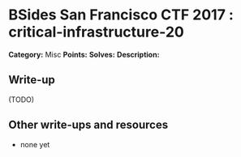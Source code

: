 # BSides San Francisco CTF 2017 : critical-infrastructure-20

**Category:** Misc
**Points:** 
**Solves:** 
**Description:**



## Write-up

(TODO)

## Other write-ups and resources

* none yet
